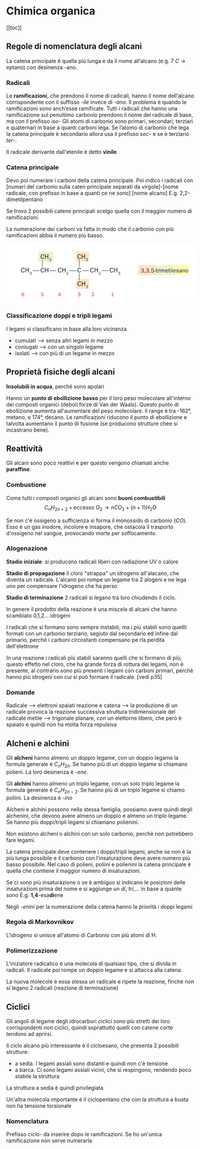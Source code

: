 # Chimica organica
[[toc]]
## Regole di nomenclatura degli alcani
La catena principale è quella più lunga e da il nome all’alcano (e.g. 7 $C$ → eptano) con desinenza -ano.

### Radicali
Le **ramificazioni**, che prendono il nome di radicali, hanno il nome dell’alcano corrispondente con il suffisso *-ile* invece di *-ano*.
Il problema è quando le ramificazioni sono anch’esse ramificate. Tutti i radicali che hanno una ramificazione sul penultimo carbonio prendono il nome del radicale di base, ma con il prefisso *iso-*
Gli atomi di carbonio sono primari, secondari, terziari e quaternari in base a quanti carboni lega.
Se l’atomo di carbonio che lega la catena principale è secondario allora usa il prefisso *sec-* e se è terziario *ter-*.

Il radicale derivante dall'etenile è detto **vinile**

### Catena principale
Devo poi numerare i carboni della catena principale. Poi indico i radicali con [numeri del carbonio sulla caten principale separati da virgole]-[nome radicale, con prefisso in base a quanti ce ne sono] [nome alcano]
E.g. 2,2-dimetilpentano

Se trovo 2 possibili catene principali scelgo quella con il maggior numero di ramificazioni.

La numerazione dei carboni va fatta in modo che il carbonio con più ramificazioni abbia il numero più basso.

![Cattura.PNG](images/cattura.png)

### Classificazione doppi e tripli legami
I legami si classificano in base alla loro vicinanza
- cumulati --> senza altri legami in mezzo
- coniugati --> con un singolo legame 
- isolati --> con più di un legame in mezzo

## Proprietà fisiche degli alcani
**Insolubili in acqua**, perché sono apolari

Hanno un **punto di ebollizione basso** per il loro peso molecolare all'interno dei composti organici (deboli forze di Van der Waals).
Questo punto di ebollizione aumenta all'aumentare del peso molecolare. Il range è tra -162°, metano, e 174°, decano.
Le ramificazioni riducono il punto di ebollizione e talvolta aumentano il punto di fusione (se producono strutture chee si incastrano bene).

## Reattività
Gli alcani sono poco reattivi e per questo vengono chiamati anche **paraffine**.

### Combustione
Come tutti i composti organici gli alcani sono **buoni combustibili**
$$
C_nH_{2n+2}\; + \; \text{eccesso }O_2\rightarrow nCO_2+(n+1)H_2O
$$

Se non c'è ossigeno a sufficienza si forma il monossido di carbonio ($CO$). Esso è un gas inodore, incolore e insapore, che ostacola il trasporto d'ossigeno nel sangue, provocando morte per  soffocamento.

### Alogenazione
**Stadio iniziale**: si producono radicali liberi con radiazione UV o calore

**Stadio di propagazione** Il cloro "strappa" un idrogeno all'alacano, che diventa un radicale. L'alcano poi rompe un legame tra 2 alogeni e ne lega uno per compensare l'idrogeno che ha perso

**Stadio di terminazione** 2 radicali si legano tra loro chiudendo il ciclo.

In genere il prodotto della reazione è una miscela di alcani che hanno scambiato 0,1,2... idrogeni

I radicali che si formano sono sempre instabili, ma i più stabili sono quellli formati con un carbonio terziario, segiuto dal secondario ed infine dal primario, perchè i carboni circostanti compensano pe rla perdita dell'elettrone

In una reazione i radicali più stabili saranno quelli che si formano di più, questo effetto nel cloro, che ha grande forza di rottura dei legami, non è presente, al contrario sono più presenti i legami con carboni primari, perchè hanno più idrogeni con cui si può formare il radicale. 
[vedi p35]

### Domande
Radicale --> elettroni spaiati
reazione e catena --> la produzione di un radicale provoca la reazione successiva
struttura tridimensionale del radicale metile --> trigonale planare, con un elettorne libero, che però è spaiato e quindi non ha molta forza repulsiva

## Alcheni e alchini
Gli **alcheni** hanno almeno un doppio legame, con un doppio legame la formula generale è $C_nH_{2n}$. Se hanno più di un doppio legame si chiamano polieni.
La loro desinenza è *-ene*.


Gli **alchini** hanno almeno un triplo legame, con un solo triplo legame la formula generale è $C_nH_{2n-2}$. Se hanno più di un triplo legame si chiamo poliini.
La desinenza è *-ino*

Alcheni e alchini possono nella stessa famiglia, possiamo avere quindi degli alchenini, che devono avere almeno un doppio e almeno un triplo legame. Se hanno più doppi/tripli legami si chiamano polienini.

Non esistono alcheni o alchini con un solo carbonio, perchè non potrebbero fare legami.

La catena principale deve contenere i doppi/tripli legami, anche se non è la più lunga possibile e il carbonio con l'insaturazione deve avere numero più basso possibile. Nel caso di polieni, poliini e polienini la catena principale è quella che contiene il maggior numero di insaturazioni.

Se ci sono più insaturazione o se è ambiguo si indicano le posizioni delle insaturazioni prima del nome e si aggiunge un *di*, *tri*,... in base a quante sono
E.g. **1,4**-esa**di**ene

Negli *-enini* per la numerazione della catena hanno la priorità i doppi legami

### Regola di Markovnikov
L'idrogeno si unisce all'atomo di Carbonio con più atomi di H.

### Polimerizzazione
L'iniziatore radicalico è una molecola di qualsiasi tipo, che si divida in radicali. Il radicale poi rompe un doppio legame e si attacca alla catena.

La nuova molecole è essa stessa un radicale e ripete la reazione, finchè non si legano 2 radicali (reazione di terminazione)

## Ciclici
Gli angoli di legame degli idrocarburi ciclici sono più stretti dei loro corrispondenti non ciclici, quindi soprattutto quelli con catene corte tendono ad aprirsi.

Il ciclo alcano più interessante è il cicloesano, che presenta 2 possibili strutture:
- a sedia. I legami assiali sono distanti e quindi non c'è tensione
- a barca. Ci sono legami assiali vicini, che si respingono, rendendo poco stabile la struttura

La struttura a sedia è quindi privilegiata

Un'altra molecola importante è il ciclopentano che con la struttura a busta non ha tensione torsionale

### Nomenclatura
Prefisso *ciclo-* da inserire dopo le ramificazioni. Se ho un'unica ramificazione non serve numerarla